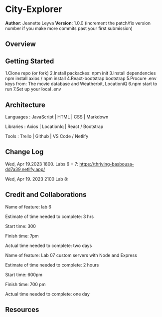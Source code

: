 # City-Explorer

**Author**: Jeanette Leyva
**Version**: 1.0.0 (increment the patch/fix version number if you make more commits past your first submission)

## Overview


## Getting Started
1.Clone repo (or fork)
2.Install packackes: npm init
3.Install dependencies npm install axios / npm install 
4.React-bootstrap bootstrap
5.Procure .env keys from: The movie database and Weatherbit, LocationiQ
6.npm start to run
7.Set up your local .env

## Architecture
Languages : JavaScript | HTML | CSS | Markdown

Libraries : Axios | LocationIq | React / Bootstrap

Tools : Trello | Github | VS Code / Netlify

## Change Log
Wed, Apr 19.2023 1800. Labs 6 + 7: https://thriving-basbousa-dd7a39.netlify.app/

Wed, Apr 19. 2023 2100 Lab 8: 

## Credit and Collaborations

Name of feature: lab 6

Estimate of time needed to complete: 3 hrs

Start time: 300

Finish time: 7pm

Actual time needed to complete: two days

Name of feature: Lab 07 custom servers with Node and Express

Estimate of time needed to complete: 2 hours

Start time: 600pm

Finish time: 700 pm

Actual time needed to complete: one day


## Resources 
